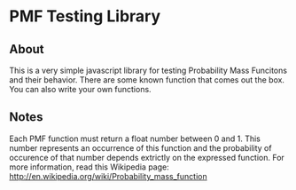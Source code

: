 # PMF Testing Library

## About
This is a very simple javascript library for testing Probability Mass Funcitons and their behavior.
There are some known function that comes out the box.  You can also write your own functions.

## Notes
Each PMF function must return a float number between 0 and 1.  This number represents an occurrence of this function and the probability of occurence of that number depends extrictly on the expressed function.
For more information, read this Wikipedia page: http://en.wikipedia.org/wiki/Probability_mass_function
